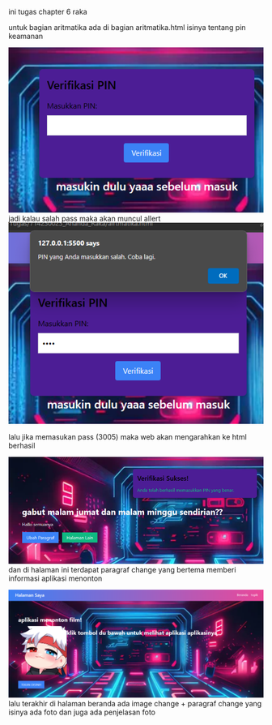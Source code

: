 ini tugas chapter 6 raka

untuk bagian aritmatika ada di bagian aritmatika.html isinya tentang pin keamanan

![Alt text](image.png)
 jadi kalau salah pass maka akan muncul allert 
 ![Alt text](image-1.png)

 lalu jika memasukan pass (3005) maka web akan mengarahkan ke html berhasil

![Alt text](image-2.png)
dan di halaman ini terdapat paragraf change yang bertema memberi informasi aplikasi menonton

![Alt text](image-3.png)
lalu terakhir di halaman beranda ada image change + paragraf change yang isinya ada foto dan juga ada penjelasan foto